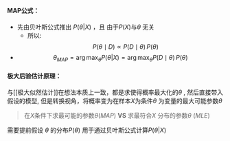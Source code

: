 #### MAP公式：
- 先由贝叶斯公式推出 $P(\theta|X)$ ，且 由于$P(X)$与$\theta$ 无关
	- 所以:$$P(\theta \mid D) \propto P(D \mid \theta)\,P(\theta)
$$
- $$\theta_{MAP}=\arg\max_\theta P(\theta|X) =\arg\max_\theta P(D \mid \theta)\,P(\theta)$$
#### 极大后验估计原理：
与[[极大似然估计]]在想法本质上一致，都是求使得概率最大化的$\theta$ , 然后直接带入假设的模型, 但是转换视角，将概率变为在样本$X$为条件$\theta$ 为变量的最大可能参数$\theta$

>	在$X$条件下求最可能的参数$\theta$(*MAP*)  **VS**  求最符合$X$ 分布的参数$\theta$ (*MLE*)

需要提前假设 $\theta$ 的分布$P(\theta)$ 用于通过贝叶斯公式计算$P(\theta|X)$ 